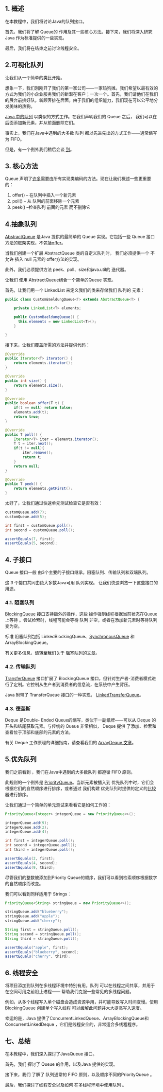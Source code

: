 ## 1. 概述

在本教程中，我们将讨论Java的队列接口。

首先，我们将了解 Queue的 作用及其一些核心方法。接下来，我们将深入研究Java 作为标准提供的一些实现。

最后，我们将在结束之前讨论线程安全。

## 2.可视化队列

让我们从一个简单的类比开始。

想象一下，我们刚刚开了我们的第一家公司——一家热狗摊。我们希望以最有效的方式为我们的小企业服务我们的新潜在客户；一次一个。首先，我们请他们在我们的展台前排好队，新顾客排在后面。由于我们的组织能力，我们现在可以公平地分发美味的热狗。

[Java 中的队列](https://www.baeldung.com/cs/types-of-queues) 以类似的方式工作。在我们声明我们的 Queue 之后， 我们可以在后面添加新元素，并从前面删除它们。

事实上，我们在Java中遇到的大多数 队列 都以先进先出的方式工作——通常缩写为 FIFO。

但是，有一个例外我们稍后会谈 [到](https://www.baeldung.com/java-queue#priority_queues)。

## 3. 核心方法

Queue 声明了[许多](https://docs.oracle.com/en/java/javase/11/docs/api/java.base/java/util/Queue.html)需要由所有实现类编码的方法。现在让我们概述一些更重要 的：

1.  offer() – 在队列中插入一个新元素
2.  poll() – 从 队列的前面移除一个元素
3.  peek() –检查队列 前面的元素 而不删除它

## 4.抽象队列

[AbstractQueue](https://docs.oracle.com/en/java/javase/11/docs/api/java.base/java/util/AbstractQueue.html) 是Java 提供的最简单的 Queue 实现。它包括一些 Queue 接口方法的框架实现，不包括[offer](https://docs.oracle.com/en/java/javase/11/docs/api/java.base/java/util/Queue.html#offer(E))。

当我们创建一个扩展 AbstractQueue 类的自定义队列时， 我们必须提供一个 不允许 插入 null 元素的 offer方法的实现。

此外，我们必须提供方法 peek、poll、size和java.util的 迭代器。

让我们 使用 AbstractQueue组合一个简单的Queue 实现。

首先，让我们用一个 LinkedList 来定义我们的类来存储我们 队列的 元素：

```java
public class CustomBaeldungQueue<T> extends AbstractQueue<T> {

    private LinkedList<T> elements;

    public CustomBaeldungQueue() {
      this.elements = new LinkedList<T>();
    }

}
```

接下来，让我们覆盖所需的方法并提供代码：

```java
@Override
public Iterator<T> iterator() {
    return elements.iterator();
}

@Override
public int size() {
    return elements.size();
}

@Override
public boolean offer(T t) {
    if(t == null) return false;
    elements.add(t);
    return true;
}

@Override
public T poll() {
    Iterator<T> iter = elements.iterator();
    T t = iter.next();
    if(t != null){
        iter.remove();
        return t;
    }
    return null;
}

@Override
public T peek() {
    return elements.getFirst();
}
```

太好了，让我们通过快速单元测试检查它是否有效：

```java
customQueue.add(7);
customQueue.add(5);

int first = customQueue.poll();
int second = customQueue.poll();

assertEquals(7, first);
assertEquals(5, second);
```

## 4. 子接口

Queue 接口一般 由3个主要的子接口继承。阻塞队列、传输队列和双端队列。

这 3 个接口共同由绝大多数Java可用 队列实现。 让我们快速浏览一下这些接口的用途。

### 4.1. 阻塞队列

[BlockingQueue](https://docs.oracle.com/en/java/javase/11/docs/api/java.base/java/util/concurrent/BlockingQueue.html) 接口支持额外的操作，这些 操作强制线程根据当前状态在Queue上等待 。尝试检索时，线程可能会等待 队列 非空，或者在添加新元素时等待队列变为空。 

标准 阻塞队列包括 LinkedBlockingQueue、[SynchronousQueue](https://www.baeldung.com/java-synchronous-queue) 和 ArrayBlockingQueue。

有关更多信息，请转至我们关于 [阻塞队列](https://www.baeldung.com/java-blocking-queue)的文章。

### 4.2. 传输队列

[TransferQueue](https://docs.oracle.com/en/java/javase/11/docs/api/java.base/java/util/concurrent/TransferQueue.html) 接口扩展了 BlockingQueue 接口，但针对生产者-消费者模式进行了定制。它控制从生产者到消费者的信息流，在系统中产生背压。

Java 附带了 TransferQueue 接口的一种实现， [LinkedTransferQueue](https://www.baeldung.com/java-transfer-queue)。

### 4.3. 德奎斯

Deque 是Double- Ended Queue的缩写，类似于一副纸牌——可以从 Deque 的开头和结尾获取元素。与传统的 Queue 非常相似， Deque 提供 了添加、检索和查看位于顶部和底部的元素的方法。

有关 Deque 工作原理的详细指南，请查看我们的 [ArrayDeque ](https://www.baeldung.com/java-array-deque)[文章](https://www.baeldung.com/java-array-deque)。

## 5.优先队列

我们之前看到 ，我们在Java中遇到的大多数队列 都遵循 FIFO 原则。

此规则的一个例外是 [PriorityQueue](https://docs.oracle.com/en/java/javase/11/docs/api/java.base/java/util/PriorityQueue.html)。当新元素被插入到 优先队列中时，它们会根据它们的自然顺序进行排序，或者通过 我们构建 优先队列时提供的定义的[比较](https://www.baeldung.com/java-comparator-comparable)器进行排序。

让我们通过一个简单的单元测试来看看它是如何工作的：

```java
PriorityQueue<Integer> integerQueue = new PriorityQueue<>();

integerQueue.add(9);
integerQueue.add(2);
integerQueue.add(4);

int first = integerQueue.poll();
int second = integerQueue.poll();
int third = integerQueue.poll();

assertEquals(2, first);
assertEquals(4, second);
assertEquals(9, third);
```

尽管我们的整数被添加到Priority Queue的顺序，我们可以看到检索顺序根据数字的自然顺序而改变。

我们可以看到同样适用于 Strings：

```java
PriorityQueue<String> stringQueue = new PriorityQueue<>();

stringQueue.add("blueberry");
stringQueue.add("apple");
stringQueue.add("cherry");

String first = stringQueue.poll();
String second = stringQueue.poll();
String third = stringQueue.poll();

assertEquals("apple", first);
assertEquals("blueberry", second);
assertEquals("cherry", third);
```

## 6. 线程安全

将项目添加到队列在多线程环境中特别有用。队列 可以在线程之间共享，并用于在空间可用之前阻止进程—— 帮助我们克服一些常见的多线程问题。

例如，从多个线程写入单个磁盘会造成资源争用，并可能导致写入时间变慢。使用BlockingQueue 创建单个写入线程 可以缓解此问题并大大提高写入速度。

幸运的是，Java 提供了ConcurrentLinkedQueue、ArrayBlockingQueue和ConcurrentLinkedDeque ，它们是线程安全的，非常适合多线程程序。

## 七、总结

在本教程中，我们深入探讨了JavaQueue 接口。

首先，我们 探讨了 Queue 的作用，以及Java 提供的实现。

接下来，我们 了解了 队列通常的 FIFO 原则，以及顺序不同的PriorityQueue 。

最后，我们探讨了线程安全以及如何 在多线程环境中使用队列 。